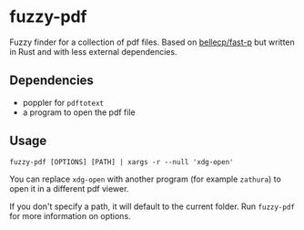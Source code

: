 # fuzzy-pdf

Fuzzy finder for a collection of pdf files. Based on [bellecp/fast-p](https://github.com/bellecp/fast-p) but written in Rust and with less external dependencies.

## Dependencies

- poppler for `pdftotext`
- a program to open the pdf file

## Usage

```
fuzzy-pdf [OPTIONS] [PATH] | xargs -r --null 'xdg-open'
```

You can replace `xdg-open` with another program (for example `zathura`) to open it in a different pdf viewer.

If you don't specify a path, it will default to the current folder. Run `fuzzy-pdf` for more information on options.
